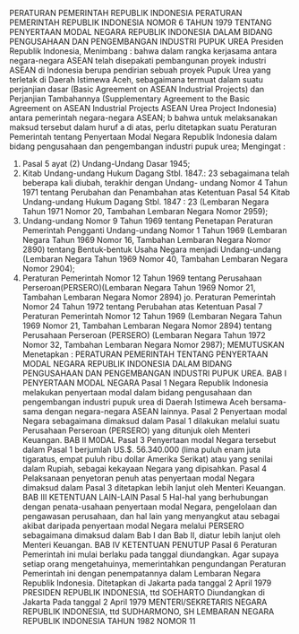  PERATURAN PEMERINTAH REPUBLIK INDONESIA PERATURAN PEMERINTAH REPUBLIK INDONESIA NOMOR 6 TAHUN 1979 TENTANG PENYERTAAN MODAL NEGARA REPUBLIK INDONESIA DALAM BIDANG PENGUSAHAAN DAN PENGEMBANGAN INDUSTRI PUPUK UREA Presiden Republik Indonesia,
Menimbang :
 bahwa dalam rangka kerjasama antara negara-negara ASEAN telah disepakati pembangunan proyek industri ASEAN di Indonesia berupa pendirian sebuah proyek Pupuk Urea yang terletak di Daerah Istimewa Aceh, sebagaimana termuat dalam suatu perjanjian dasar (Basic Agreement on ASEAN Industrial Projects) dan Perjanjian Tambahannya (Supplementary Agreement to the Basic Agreement on ASEAN Industrial Projects ASEAN Urea Project Indonesia) antara pemerintah negara-negara ASEAN; b bahwa untuk melaksanakan maksud tersebut dalam huruf a di atas, perlu ditetapkan suatu Peraturan Pemerintah tentang Penyertaan Modal Negara Republik Indonesia dalam bidang pengusahaan dan pengembangan industri pupuk urea;
Mengingat :

1. Pasal 5 ayat (2) Undang-Undang Dasar 1945;
2. Kitab Undang-undang Hukum Dagang Stbl. 1847.: 23 sebagaimana telah beberapa kali diubah, terakhir dengan Undang- undang Nomor 4 Tahun 1971 tentang Perubahan dan Penambahan atas Ketentuan Pasal 54 Kitab Undang-undang Hukum Dagang Stbl. 1847 : 23 (Lembaran Negara Tahun 1971 Nomor 20, Tambahan Lembaran Negara Nomor 2959);
3. Undang-undang Nomor 9 Tahun 1969 tentang Penetapan Peraturan Pemerintah Pengganti Undang-undang Nomor 1 Tahun 1969 (Lembaran Negara Tahun 1969 Nomor 16, Tambahan Lembaran Negara Nomor 2890) tentang Bentuk-bentuk Usaha Negara menjadi Undang-undang (Lembaran Negara Tahun 1969 Nomor 40, Tambahan Lembaran Negara Nomor 2904);
4. Peraturan Pemerintah Nomor 12 Tahun 1969 tentang Perusahaan Perseroan(PERSERO)(Lembaran Negara Tahun 1969 Nomor 21, Tambahan Lembaran Negara Nomor 2894) jo. Peraturan Pemerintah Nomor 24 Tahun 1972 tentang Perubahan atas Ketentuan Pasal 7 Peraturan Pemerintah Nomor 12 Tahun 1969 (Lembaran Negara Tahun 1969 Nomor 21, Tambahan Lembaran Negara Nomor 2894) tentang Perusahaan Perseroan (PERSERO) (Lembaran Negara Tahun 1972 Nomor 32, Tambahan Lembaran Negara Nomor 2987); MEMUTUSKAN Menetapkan : PERATURAN PEMERINTAH TENTANG PENYERTAAN MODAL NEGARA REPUBLIK INDONESIA DALAM BIDANG PENGUSAHAAN DAN PENGEMBANGAN INDUSTRI PUPUK UREA.
BAB I PENYERTAAN MODAL NEGARA
Pasal 1
Negara Republik Indonesia melakukan penyertaan modal dalam bidang pengusahaan dan pengembangan industri pupuk urea di Daerah Istimewa Aceh bersama-sama dengan negara-negara ASEAN lainnya.
Pasal 2
Penyertaan modal Negara sebagaimana dimaksud dalam Pasal 1 dilakukan melalui suatu Perusahaan Perseroan (PERSERO) yang ditunjuk oleh Menteri Keuangan.
BAB II M0DAL
Pasal 3
Penyertaan modal Negara tersebut dalam Pasal 1 berjumlah US.$. 56.340.000 (lima puluh enam juta tigaratus, empat puluh ribu dollar Amerika Serikat) atau yang senilai dalam Rupiah, sebagai kekayaan Negara yang dipisahkan.
Pasal 4
Pelaksanaan penyetoran penuh atas penyertaan modal Negara dimaksud dalam Pasal 3 ditetapkan lebih lanjut oleh Menteri Keuangan.
BAB III KETENTUAN LAIN-LAIN
Pasal 5
Hal-hal yang berhubungan dengan penata-usahaan penyertaan modal Negara, pengelolaan dan pengawasan perusahaan, dan hal lain yang menyangkut atau sebagai akibat daripada penyertaan modal Negara melalui PERSERO sebagaimana dimaksud dalam Bab I dan Bab II, diatur lebih lanjut oleh Menteri Keuangan.
BAB IV KETENTUAN PENUTUP
Pasal 6
Peraturan Pemerintah ini mulai berlaku pada tanggal diundangkan. Agar supaya setiap orang mengetahuinya, memerintahkan pengundangan Peraturan Pemerintah ini dengan penempatannya dalam Lembaran Negara Republik Indonesia. Ditetapkan di Jakarta pada tanggal 2 April 1979 PRESIDEN REPUBLIK INDONESIA, ttd SOEHARTO Diundangkan di Jakarta Pada tanggal 2 April 1979 MENTERI/SEKRETARIS NEGARA REPUBLIK INDONESIA, ttd SUDHARMONO, SH LEMBARAN NEGARA REPUBLIK INDONESIA TAHUN 1982 NOMOR 11